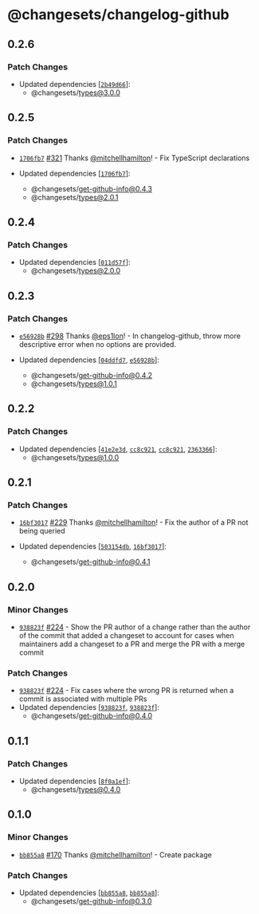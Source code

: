 # @changesets/changelog-github

## 0.2.6

### Patch Changes

- Updated dependencies [[`2b49d66`](https://github.com/atlassian/changesets/commit/2b49d668ecaa1333bc5c7c5be4648dda1b11528d)]:
  - @changesets/types@3.0.0

## 0.2.5

### Patch Changes

- [`1706fb7`](https://github.com/atlassian/changesets/commit/1706fb751ecc2f5a792c42f467b2063078d58716) [#321](https://github.com/atlassian/changesets/pull/321) Thanks [@mitchellhamilton](https://github.com/mitchellhamilton)! - Fix TypeScript declarations

- Updated dependencies [[`1706fb7`](https://github.com/atlassian/changesets/commit/1706fb751ecc2f5a792c42f467b2063078d58716)]:
  - @changesets/get-github-info@0.4.3
  - @changesets/types@2.0.1

## 0.2.4

### Patch Changes

- Updated dependencies [[`011d57f`](https://github.com/atlassian/changesets/commit/011d57f1edf9e37f75a8bef4f918e72166af096e)]:
  - @changesets/types@2.0.0

## 0.2.3

### Patch Changes

- [`e56928b`](https://github.com/atlassian/changesets/commit/e56928bbd6f9096def06ac37487bdbf28efec9d1) [#298](https://github.com/atlassian/changesets/pull/298) Thanks [@eps1lon](https://github.com/eps1lon)! - In changelog-github, throw more descriptive error when no options are provided.

- Updated dependencies [[`04ddfd7`](https://github.com/atlassian/changesets/commit/04ddfd7c3acbfb84ef9c92873fe7f9dea1f5145c), [`e56928b`](https://github.com/atlassian/changesets/commit/e56928bbd6f9096def06ac37487bdbf28efec9d1)]:
  - @changesets/get-github-info@0.4.2
  - @changesets/types@1.0.1

## 0.2.2

### Patch Changes

- Updated dependencies [[`41e2e3d`](https://github.com/atlassian/changesets/commit/41e2e3dd1053ff2f35a1a07e60793c9099f26997), [`cc8c921`](https://github.com/atlassian/changesets/commit/cc8c92143d4c4b7cca8b9917dfc830a40b5cda20), [`cc8c921`](https://github.com/atlassian/changesets/commit/cc8c92143d4c4b7cca8b9917dfc830a40b5cda20), [`2363366`](https://github.com/atlassian/changesets/commit/2363366756d1b15bddf6d803911baccfca03cbdf)]:
  - @changesets/types@1.0.0

## 0.2.1

### Patch Changes

- [`16bf3017`](https://github.com/atlassian/changesets/commit/16bf3017dbf25d498fee028bf9806d15edd61be9) [#229](https://github.com/atlassian/changesets/pull/229) Thanks [@mitchellhamilton](https://github.com/mitchellhamilton)! - Fix the author of a PR not being queried

- Updated dependencies [[`503154db`](https://github.com/atlassian/changesets/commit/503154db39fe8ab88a1176e4569c48078bcf5569), [`16bf3017`](https://github.com/atlassian/changesets/commit/16bf3017dbf25d498fee028bf9806d15edd61be9)]:
  - @changesets/get-github-info@0.4.1

## 0.2.0

### Minor Changes

- [`938823f`](https://github.com/atlassian/changesets/commit/938823f6fa0277869f0aecc3345c3812d1e44bba) [#224](https://github.com/atlassian/changesets/pull/224) - Show the PR author of a change rather than the author of the commit that added a changeset to account for cases when maintainers add a changeset to a PR and merge the PR with a merge commit

### Patch Changes

- [`938823f`](https://github.com/atlassian/changesets/commit/938823f6fa0277869f0aecc3345c3812d1e44bba) [#224](https://github.com/atlassian/changesets/pull/224) - Fix cases where the wrong PR is returned when a commit is associated with multiple PRs
- Updated dependencies [[`938823f`](https://github.com/atlassian/changesets/commit/938823f6fa0277869f0aecc3345c3812d1e44bba), [`938823f`](https://github.com/atlassian/changesets/commit/938823f6fa0277869f0aecc3345c3812d1e44bba)]:
  - @changesets/get-github-info@0.4.0

## 0.1.1

### Patch Changes

- Updated dependencies [[`8f0a1ef`](https://github.com/atlassian/changesets/commit/8f0a1ef327563512f471677ef0ca99d30da009c0)]:
  - @changesets/types@0.4.0

## 0.1.0

### Minor Changes

- [`bb855a8`](https://github.com/atlassian/changesets/commit/bb855a869b2d1c4454929b62c3b768546c30d3a3) [#170](https://github.com/atlassian/changesets/pull/170) Thanks [@mitchellhamilton](https://github.com/mitchellhamilton)! - Create package

### Patch Changes

- Updated dependencies [[`bb855a8`](https://github.com/atlassian/changesets/commit/bb855a869b2d1c4454929b62c3b768546c30d3a3), [`bb855a8`](https://github.com/atlassian/changesets/commit/bb855a869b2d1c4454929b62c3b768546c30d3a3)]:
  - @changesets/get-github-info@0.3.0
